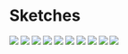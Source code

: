 # Sketches

<div class="galleria">
    <img src="/sketches/coffee.png" data-title="Coffee" data-description="Digital sketch.">
    <img src="/sketches/inktober2017-1.jpg" data-title="Scene" data-description="An (imaginary) scene of an apartment. Drawn with technical pen for inktober 2017.">
    <img src="/sketches/inktober2017-2.jpg" data-title="Nude 1" data-description="A nude from a croquis cafe video. Drawn with nib pen for inktober 2017.">
    <img src="/sketches/inktober2017-3.jpg" data-title="Nude 2" data-description="A nude from a croquis cafe video. Drawn with nib pen for inktober 2017.">
    <img src="/sketches/inktober2017-4.png" data-title="En profil" data-description="Drawn with nib pen for inktober 2017.">
    <img src="/sketches/inktober2017-5.png" data-title="Girl" data-description="Drawn for inktober 2017.">
    <img src="/sketches/japan.png" data-title="Japan" data-description="Some digital sketches based on Edo-era Japan.">
    <img src="/sketches/logan-1.png" data-title="Logan 1" data-description="">
    <img src="/sketches/logan-2.png" data-title="Logan 2" data-description="">
    <img src="/sketches/skull.png" data-title="Skull" data-description="The skull of a small dinosaur.">
</div>